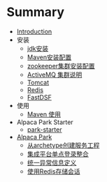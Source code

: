 # Summary

* [Introduction](README.md)
* 安装
  * [jdk安装](/cn/install/install_jdk.md)
  * [Maven安装配置](cn/install/install_maven.md)
  * [zookeeper集群安装配置](cn/install/install_zookeeper.md)
  * [ActiveMQ 集群说明](cn/install/install_activemq.md)
  * [Tomcat](cn/install/install_tomcat.md)
  * [Redis](cn/install/install_redis.md)
  * [FastDSF](cn/install/install_dsf.md)
* 使用
  * [Maven 使用](cn/usage/useage_maven.md)
* Alpaca Park Starter
  * [park-starter](cn/park/park-starter.md)
* [Alpaca Park](alpaca-park.md)
  * [从archetype创建服务工程](cn/park/new_service_project_from_archetype.md)
  * [集成平台单点登录整合](/cn/park/park-starter-sso-euler.md)
  * [统一异常信息定义](/cn/park/park-starter-error-attributes.md)
  * [使用Redis存储会话](/cn/park/park-starter-redis-http-session.md)

